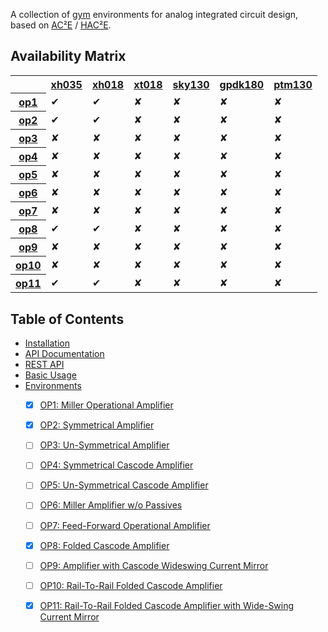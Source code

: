 A collection of [gym](https://gym.openai.com/) environments for analog 
integrated circuit design, based on
[AC²E](https://github.com/electronics-and-drives/ace) /
[HAC²E](https://github.com/AugustUnderground/hace).

## Availability Matrix

<table>
<tr>
<th></th>
<th>
<a href="https://gitlab-forschung.reutlingen-university.de/eda/ace-xh035-3v3">xh035</a>
</th>
<th>
<a href="https://gitlab-forschung.reutlingen-university.de/eda/ace-xh018-1v8">xh018</a>
</th>
<th>
<a href="https://gitlab-forschung.reutlingen-university.de/eda/ace-xt018-1v8">xt018</a>
</th>
<th>
<a href="https://github.com/matthschw/ace-sky130-1V8">sky130</a>
</th>
<th>
<a href="https://github.com/AugustUnderground/ace-gpdk180-1V8">gpdk180</a>
</th>
<th>
<a href="https://github.com/AugustUnderground/ace-ptm">ptm130</a>
</th>
</tr>
<tr>
<th> <a href="./op1.html">op1</a> </th>
<td>✔</td> <td>✔</td> <td>✘</td> <td>✘</td> <td>✘</td> <td>✘</td>
</tr>
<tr>
<th> <a href="./op2.html">op2</a> </th>
<td>✔</td> <td>✔</td> <td>✘</td> <td>✘</td> <td>✘</td> <td>✘</td>
</tr>
<tr>
<th> <a href="">op3</a> </th>
<td>✘</td> <td>✘</td> <td>✘</td> <td>✘</td> <td>✘</td> <td>✘</td>
</tr>
<tr>
<th> <a href="">op4</a> </th>
<td>✘</td> <td>✘</td> <td>✘</td> <td>✘</td> <td>✘</td> <td>✘</td>
</tr>
<tr>
<th> <a href="">op5</a> </th>
<td>✘</td> <td>✘</td> <td>✘</td> <td>✘</td> <td>✘</td> <td>✘</td>
</tr>
<tr>
<th> <a href="">op6</a> </th>
<td>✘</td> <td>✘</td> <td>✘</td> <td>✘</td> <td>✘</td> <td>✘</td>
</tr>
<tr>
<th> <a href="">op7</a> </th>
<td>✘</td> <td>✘</td> <td>✘</td> <td>✘</td> <td>✘</td> <td>✘</td>
</tr>
<tr>
<th> <a href="./op8.html">op8</a> </th>
<td>✔</td> <td>✔</td> <td>✘</td> <td>✘</td> <td>✘</td> <td>✘</td>
</tr>
<tr>
<th> <a href="">op9</a> </th>
<td>✘</td> <td>✘</td> <td>✘</td> <td>✘</td> <td>✘</td> <td>✘</td>
</tr>
<tr>
<th> <a href="">op10</a> </th>
<td>✘</td> <td>✘</td> <td>✘</td> <td>✘</td> <td>✘</td> <td>✘</td>
</tr>
<tr>
<th> <a href="./op11.html">op11</a> </th>
<td>✔</td> <td>✔</td> <td>✘</td> <td>✘</td> <td>✘</td> <td>✘</td>
</tr>
</table>

## Table of Contents

- [Installation](./install.md)
- [API Documentation](./circus/index.html)
- [REST API](./rest.md)
- [Basic Usage](./usage.md)
- [Environments](./env.md)
    + [X] [OP1: Miller Operational Amplifier](./op1.md)
    + [X] [OP2: Symmetrical Amplifier](./op2.md)
    + [ ] [OP3: Un-Symmetrical Amplifier]()
    + [ ] [OP4: Symmetrical Cascode Amplifier]()
    + [ ] [OP5: Un-Symmetrical Cascode Amplifier]()
    + [ ] [OP6: Miller Amplifier w/o Passives]()
    + [ ] [OP7: Feed-Forward Operational Amplifier]()
    + [X] [OP8: Folded Cascode Amplifier](./op8.md)
    + [ ] [OP9: Amplifier with Cascode Wideswing Current Mirror]()
    + [ ] [OP10: Rail-To-Rail Folded Cascode Amplifier]()
    + [X] [OP11: Rail-To-Rail Folded Cascode Amplifier with Wide-Swing Current Mirror](./op11.md)

